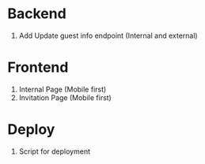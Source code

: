 # Backend

1. Add Update guest info endpoint (Internal and external)

# Frontend

1. Internal Page (Mobile first)
2. Invitation Page (Mobile first)

# Deploy

1. Script for deployment
